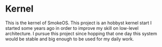 # Kernel

 This is the kernel of SmokeOS. This project is an hobbyst kernel start I
 started some years ago in order to improve my skill on low-level architecture.
 I pursue this project since hopping that one day this system would be stable
 and big enough to be used for my daily work.

